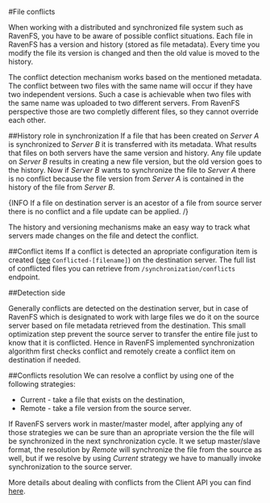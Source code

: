 ﻿#File conflicts

When working with a distributed and synchronized file system such as RavenFS, you have to be aware of possible conflict situations. Each file in RavenFS has a version and history (stored as file metadata). 
Every time you modify the file its version is changed and then the old value is moved to the history. 

The conflict detection mechanism works based on the mentioned metadata. The conflict between two files with the same name will occur if they have two independent versions. 
Such a case is achievable when two files with the same name was uploaded to two different servers. From RavenFS perspective those are two completly different files, so they cannot override each other.

##History role in synchronization
If a file that has been created on *Server A* is synchronized to *Server B* it is transferred with its metadata. What results that files on both servers have the same version and history. 
Any file update on *Server B* results in creating a new file version, but the old version goes to the history. Now if *Server B* wants to synchronize the file to *Server A* there is no conflict because the file version from *Server A*
is contained in the history of the file from *Server B*.

{INFO If a file on destination server is an acestor of a file from source server there is no conflict and a file update can be applied. /}

The history and versioning mechanisms make an easy way to track what servers made changes on the file and detect the conflict.

##Conflict items
If a conflict is detected an apropriate configuration item is created ([see](configuration#conflicted-filename) `Conflicted-[filename]`) on the destination server. The full list of conflicted files you can retrieve from `/synchronization/conflicts` endpoint.

##Detection side

Generally conflicts are detected on the destination server, but in case of RavenFS which is designated to work with large files we do it on the source server based on file metadata retrieved from the destination.
This small optimization step prevent the source server to transfer the entire file just to know that it is conflicted. Hence in RavenFS implemented synchronization algorithm first checks conflict and remotely create a conflict item on destination if needed.

##Conflicts resolution
We can resolve a conflict by using one of the following strategies:

* Current - take a file that exists on the destination,
* Remote - take a file version from the source server.

If RavenFS servers work in master/master model, after applying any of those strategies we can be sure than an apropriate version the the file will be synchronized in the next synchronization cycle.
It we setup master/slave format, the resolution by *Remote* will synchronize the file from the source as well, but if we resolve by using *Current* strategy we have to manually invoke synchronization to the source server.

More details about dealing with conflicts from the Client API you can find [here](../client-api).

